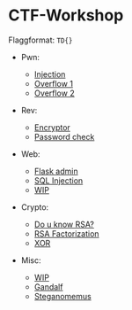 # CTF-Workshop

Flaggformat: `TD{}`

- Pwn:
  - [Injection](pwn/injection)
  - [Overflow 1](pwn/overflow1)
  - [Overflow 2](pwn/overflow2)

- Rev:
  - [Encryptor](rev/encryptor)
  - [Password check](rev/password_check)

- Web:
  - [Flask admin](web/flask_admin)
  - [SQL Injection](web/sql_injection/README.md)
  - [WIP](https://github.com/Loevland/ctf-workshop/issues/6)

- Crypto:
  - [Do u know RSA?](crypto/do_u_know_rsa)
  - [RSA Factorization](https://github.com/Loevland/ctf-workshop/issues/9)
  - [XOR](https://github.com/Loevland/ctf-workshop/issues/10)
 
- Misc:
  - [WIP](https://github.com/Loevland/ctf-workshop/issues/7)
  - [Gandalf](misc/gandalf)
  - [Steganomemus](misc/steganomemus)

